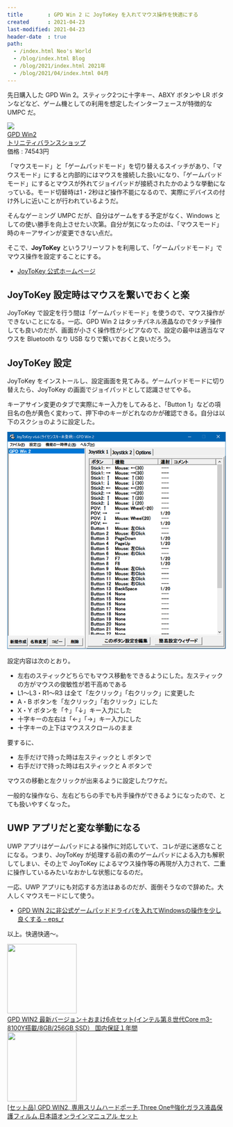 ```yaml
---
title        : GPD Win 2 に JoyToKey を入れてマウス操作を快適にする
created      : 2021-04-23
last-modified: 2021-04-23
header-date  : true
path:
  - /index.html Neo's World
  - /blog/index.html Blog
  - /blog/2021/index.html 2021年
  - /blog/2021/04/index.html 04月
---
```


先日購入した GPD Win 2。スティック2つに十字キー、ABXY ボタンや LR ボタンなどなど、ゲーム機としての利用を想定したインターフェースが特徴的な UMPC だ。

<div class="ad-rakuten">
  <div class="ad-rakuten-image">
    <a href="https://hb.afl.rakuten.co.jp/hgc/g00txt32.waxycffa.g00txt32.waxyd98b/?pc=https%3A%2F%2Fitem.rakuten.co.jp%2Ftrinitybalance%2F4940207276796%2F&amp;m=http%3A%2F%2Fm.rakuten.co.jp%2Ftrinitybalance%2Fi%2F10014568%2F">
      <img src="https://thumbnail.image.rakuten.co.jp/@0_mall/trinitybalance/cabinet/r_1613005523/4940207276796.jpg?_ex=128x128">
    </a>
  </div>
  <div class="ad-rakuten-info">
    <div class="ad-rakuten-title">
      <a href="https://hb.afl.rakuten.co.jp/hgc/g00txt32.waxycffa.g00txt32.waxyd98b/?pc=https%3A%2F%2Fitem.rakuten.co.jp%2Ftrinitybalance%2F4940207276796%2F&amp;m=http%3A%2F%2Fm.rakuten.co.jp%2Ftrinitybalance%2Fi%2F10014568%2F">GPD Win2</a>
    </div>
    <div class="ad-rakuten-shop">
      <a href="https://hb.afl.rakuten.co.jp/hgc/g00txt32.waxycffa.g00txt32.waxyd98b/?pc=https%3A%2F%2Fwww.rakuten.co.jp%2Ftrinitybalance%2F&amp;m=http%3A%2F%2Fm.rakuten.co.jp%2Ftrinitybalance%2F">トリニティバランスショップ</a>
    </div>
    <div class="ad-rakuten-price">価格 : 74543円</div>
  </div>
</div>

「マウスモード」と「ゲームパッドモード」を切り替えるスイッチがあり、「マウスモード」にすると内部的にはマウスを接続した扱いになり、「ゲームパッドモード」にするとマウスが外れてジョイパッドが接続されたかのような挙動になっている。モード切替時は1・2秒ほど操作不能になるので、実際にデバイスの付け外しに近いことが行われているようだ。

そんなゲーミング UMPC だが、自分はゲームをする予定がなく、Windows としての使い勝手を向上させたい次第。自分が気になったのは、「マウスモード」時のキーアサインが変更できない点だ。

そこで、__JoyToKey__ というフリーソフトを利用して、「ゲームパッドモード」でマウス操作を設定することにする。

- [JoyToKey 公式ホームページ](https://joytokey.net/ja/)

## JoyToKey 設定時はマウスを繋いでおくと楽

JoyToKey で設定を行う間は「ゲームパッドモード」を使うので、マウス操作ができないことになる。一応、GPD Win 2 はタッチパネル液晶なのでタッチ操作しても良いのだが、画面が小さく操作性がシビアなので、設定の最中は適当なマウスを Bluetooth なり USB なりで繋いでおくと良いだろう。

## JoyToKey 設定

JoyToKey をインストールし、設定画面を見てみる。ゲームパッドモードに切り替えたら、JoyToKey の画面でジョイパッドとして認識させてやる。

キーアサイン変更のタブで実際にキー入力をしてみると、「Button 1」などの項目名の色が黄色く変わって、押下中のキーがどれなのかが確認できる。自分は以下のスクショのように設定した。

![設定内容](./23-01-01.png)

設定内容は次のとおり。

- 左右のスティックどちらでもマウス移動をできるようにした。左スティックの方がマウスの俊敏性が若干高めである
- L1〜L3・R1〜R3 は全て「左クリック」「右クリック」に変更した
- A・B ボタンを「左クリック」「右クリック」にした
- X・Y ボタンを「↑」「↓」キー入力にした
- 十字キーの左右は「←」「→」キー入力にした
- 十字キーの上下はマウススクロールのまま

要するに、

- 左手だけで持った時は左スティックと L ボタンで
- 右手だけで持った時は右スティックと A ボタンで

マウスの移動と左クリックが出来るように設定したワケだ。

一般的な操作なら、左右どちらの手でも片手操作ができるようになったので、とても扱いやすくなった。

## UWP アプリだと変な挙動になる

UWP アプリはゲームパッドによる操作に対応していて、コレが逆に迷惑なことになる。つまり、JoyToKey が処理する前の素のゲームパッドによる入力も解釈してしまい、その上で JoyToKey によるマウス操作等の再現が入力されて、二重に操作しているみたいなおかしな状態になるのだ。

一応、UWP アプリにも対応する方法はあるのだが、面倒そうなので辞めた。大人しくマウスモードにして使う。

- [GPD WIN 2に非公式ゲームパッドドライバを入れてWindowsの操作を少し良くする - eps_r](https://eps-r.hatenablog.com/entry/2019/03/23/gpdwin2-x360c)

以上。快適快適～。

<div class="ad-amazon">
  <div class="ad-amazon-image">
    <a href="https://www.amazon.co.jp/dp/B07VB8Q6ZY?tag=neos21-22&amp;linkCode=osi&amp;th=1&amp;psc=1">
      <img src="https://m.media-amazon.com/images/I/41yxsMh1toL._SL160_.jpg" width="160" height="160">
    </a>
  </div>
  <div class="ad-amazon-info">
    <div class="ad-amazon-title">
      <a href="https://www.amazon.co.jp/dp/B07VB8Q6ZY?tag=neos21-22&amp;linkCode=osi&amp;th=1&amp;psc=1">GPD WIN2 最新バージョン＋おまけ6点セット(インテル第８世代Core m3-8100Y搭載/8GB/256GB SSD） 国内保証１年間</a>
    </div>
  </div>
</div>

<div class="ad-amazon">
  <div class="ad-amazon-image">
    <a href="https://www.amazon.co.jp/dp/B07BVBS29R?tag=neos21-22&amp;linkCode=osi&amp;th=1&amp;psc=1">
      <img src="https://m.media-amazon.com/images/I/41c3lLYWcGL._SL160_.jpg" width="160" height="160">
    </a>
  </div>
  <div class="ad-amazon-info">
    <div class="ad-amazon-title">
      <a href="https://www.amazon.co.jp/dp/B07BVBS29R?tag=neos21-22&amp;linkCode=osi&amp;th=1&amp;psc=1">[セット品] GPD WIN2, 専用スリムハードポーチ,Three One®強化ガラス液晶保護フィルム,日本語オンラインマニュアル セット</a>
    </div>
  </div>
</div>
